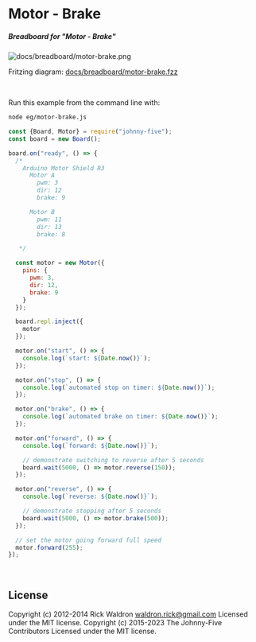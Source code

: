 <!--remove-start-->

# Motor - Brake

<!--remove-end-->






##### Breadboard for "Motor - Brake"



![docs/breadboard/motor-brake.png](breadboard/motor-brake.png)<br>

Fritzing diagram: [docs/breadboard/motor-brake.fzz](breadboard/motor-brake.fzz)

&nbsp;




Run this example from the command line with:
```bash
node eg/motor-brake.js
```


```javascript
const {Board, Motor} = require("johnny-five");
const board = new Board();

board.on("ready", () => {
  /*
    Arduino Motor Shield R3
      Motor A
        pwm: 3
        dir: 12
        brake: 9

      Motor B
        pwm: 11
        dir: 13
        brake: 8

   */

  const motor = new Motor({
    pins: {
      pwm: 3,
      dir: 12,
      brake: 9
    }
  });

  board.repl.inject({
    motor
  });

  motor.on("start", () => {
    console.log(`start: ${Date.now()}`);
  });

  motor.on("stop", () => {
    console.log(`automated stop on timer: ${Date.now()}`);
  });

  motor.on("brake", () => {
    console.log(`automated brake on timer: ${Date.now()}`);
  });

  motor.on("forward", () => {
    console.log(`forward: ${Date.now()}`);

    // demonstrate switching to reverse after 5 seconds
    board.wait(5000, () => motor.reverse(150));
  });

  motor.on("reverse", () => {
    console.log(`reverse: ${Date.now()}`);

    // demonstrate stopping after 5 seconds
    board.wait(5000, () => motor.brake(500));
  });

  // set the motor going forward full speed
  motor.forward(255);
});

```








&nbsp;

<!--remove-start-->

## License
Copyright (c) 2012-2014 Rick Waldron <waldron.rick@gmail.com>
Licensed under the MIT license.
Copyright (c) 2015-2023 The Johnny-Five Contributors
Licensed under the MIT license.

<!--remove-end-->
